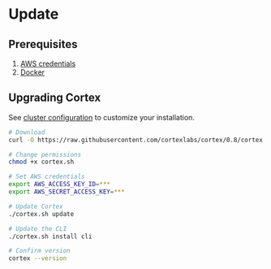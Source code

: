 # Update

## Prerequisites

1. [AWS credentials](aws.md)
2. [Docker](https://docs.docker.com/install)

## Upgrading Cortex

See [cluster configuration](config.md) to customize your installation.

<!-- CORTEX_VERSION_MINOR -->

```bash
# Download
curl -O https://raw.githubusercontent.com/cortexlabs/cortex/0.8/cortex.sh

# Change permissions
chmod +x cortex.sh

# Set AWS credentials
export AWS_ACCESS_KEY_ID=***
export AWS_SECRET_ACCESS_KEY=***

# Update Cortex
./cortex.sh update

# Update the CLI
./cortex.sh install cli

# Confirm version
cortex --version
```
